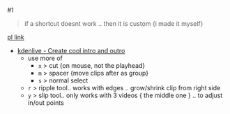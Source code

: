 #1
> if a shortcut doesnt work .. then it is custom {i made it myself}

[pl link](https://www.youtube.com/@BlackberryBoy/playlists)

- [kdenlive - Create cool intro and outro](https://www.youtube.com/watch?v=bUVpE5staL0&list=PLlHHtPGox8K7Q0N7bE0Joao8dE4GdIfHj&index=3)
	- use more of
		- `x` > cut {on mouse, not the playhead} 
		- `m` > spacer {move clips after as group}
		- `s` > normal select
	- `r`  > ripple tool.. works with edges .. grow/shrink clip from right side
	- `y`  > slip tool.. only works with 3 videos { the middle one } .. to adjust in/out points